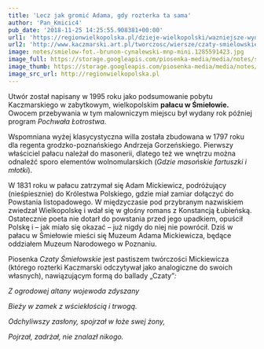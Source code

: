 ```yaml
---
title: 'Lecz jak gromić Adama, gdy rozterka ta sama'
author: 'Pan_Kmicic4'
pub_date: '2018-11-25 14:25:55.908381+00:00'
url1: 'https://regionwielkopolska.pl/dzieje-wielkopolski/wazniejsze-wydarzenia/adam-mickiewicz-w-wielkopolsce.html'
url2: 'http://www.kaczmarski.art.pl/tworczosc/wiersze/czaty-smielowskie/'
image: notes/smielow-fot.-brunon-cynalewski-mnp-mini.1285591423.jpg
image_full: https://storage.googleapis.com/piosenka-media/media/notes/smielow-fot.-brunon-cynalewski-mnp-mini.1285591423.jpg
image_thumb: https://storage.googleapis.com/piosenka-media/media/notes/smielow-fot.-brunon-cynalewski-mnp-mini.1285591423.jpg.0x300_q85_upscale.jpg
image_src_url: http://regionwielkopolska.pl
---
```


Utwór został napisany w 1995 roku jako podsumowanie pobytu Kaczmarskiego w zabytkowym, wielkopolskim **pałacu w Śmiełowie.** Owocem przebywania w tym malowniczym miejscu był wydany rok później program _Pochwała Łotrostwa_. 

Wspomniana wyżej klasycystyczna willa została zbudowana w 1797 roku dla regenta grodzko\-poznańskiego Andrzeja Gorzeńskiego. Pierwszy właściciel pałacu należał do masonerii, dlatego też we wnętrzu można odnaleźć sporo elementów wolnomularskich \(_Gdzie masońskie fartuszki i młotki_\).

W 1831 roku w pałacu zatrzymał się Adam Mickiewicz, podróżujący \(nieśpiesznie\) do Królestwa Polskiego, gdzie miał zamiar dołączyć do Powstania listopadowego. W międzyczasie pod przybranym nazwiskiem zwiedzał Wielkopolskę i wdał się w głośny romans z Konstancją Łubieńską. Ostatecznie poeta nie dotarł do powstania przed jego upadkiem, opuścił Polskę i  – jak miało się okazać – już nigdy do niej nie powrócił. Dziś w pałacu w Śmiełowie mieści się Muzeum Adama Mickiewicza, będące oddziałem Muzeum Narodowego w Poznaniu.

Piosenka _Czaty Śmiełowskie_ jest pastiszem twórczości Mickiewicza \(którego rozterki Kaczmarski odczytywał jako analogiczne do swoich własnych\), nawiązującym formą do ballady „Czaty”_:_

_Z ogrodowej altany wojewoda zdyszany_

_Bieży w zamek z wściekłością i trwogą._

_Odchyliwszy zasłony, spojrzał w łoże swej żony,_

_Pojrzał, zadrżał, nie znalazł nikogo._
